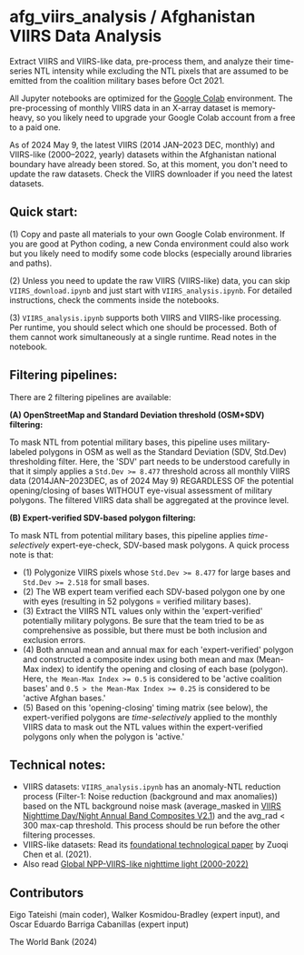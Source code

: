 # afg_viirs_analysis / Afghanistan VIIRS Data Analysis
Extract VIIRS and VIIRS-like data, pre-process them, and analyze their time-series NTL intensity while excluding the NTL pixels that are assumed to be emitted from the coalition military bases before Oct 2021.

All Jupyter notebooks are optimized for the [Google Colab](https://colab.google/) environment. The pre-processing of monthly VIIRS data in an X-array dataset is memory-heavy, so you likely need to upgrade your Google Colab account from a free to a paid one.

As of 2024 May 9, the latest VIIRS (2014 JAN–2023 DEC, monthly) and VIIRS-like (2000–2022, yearly) datasets within the Afghanistan national boundary have already been stored. So, at this moment, you don't need to update the raw datasets. Check the VIIRS downloader if you need the latest datasets.

## Quick start:
(1) Copy and paste all materials to your own Google Colab environment. If you are good at Python coding, a new Conda environment could also work but you likely need to modify some code blocks (especially around libraries and paths).

(2) Unless you need to update the raw VIIRS (VIIRS-like) data, you can skip `VIIRS_download.ipynb` and just start with `VIIRS_analysis.ipynb`. For detailed instructions, check the comments inside the notebooks.

(3) `VIIRS_analysis.ipynb` supports both VIIRS and VIIRS-like processing. Per runtime, you should select which one should be processed. Both of them cannot work simultaneously at a single runtime. Read notes in the notebook.


## Filtering pipelines:
There are 2 filtering pipelines are available:

**(A) OpenStreetMap and Standard Deviation threshold (OSM+SDV) filtering:**

To mask NTL from potential military bases, this pipeline uses military-labeled polygons in OSM as well as the Standard Deviation (SDV, Std.Dev) thresholding filter. Here, the 'SDV' part needs to be understood carefully in that it simply applies a `Std.Dev >= 8.477` threshold across all monthly VIIRS data (2014JAN–2023DEC, as of 2024 May 9) REGARDLESS OF the potential opening/closing of bases WITHOUT eye-visual assessment of military polygons. The filtered VIIRS data shall be aggregated at the province level.


**(B) Expert-verified SDV-based polygon filtering:**

To mask NTL from potential military bases, this pipeline applies _time-selectively_ expert-eye-check, SDV-based mask polygons.
A quick process note is that:

- (1) Polygonize VIIRS pixels whose `Std.Dev >= 8.477` for large bases and `Std.Dev >= 2.518` for small bases.
- (2) The WB expert team verified each SDV-based polygon one by one with eyes (resulting in 52 polygons = verified military bases).
- (3) Extract the VIIRS NTL values only within the 'expert-verified' potentially military polygons. Be sure that the team tried to be as comprehensive as possible, but there must be both inclusion and exclusion errors.
- (4) Both annual mean and annual max for each 'expert-verified' polygon and constructed a composite index using both mean and max (Mean-Max index) to identify the opening and closing of each base (polygon). Here, `the Mean-Max Index >= 0.5` is considered to be 'active coalition bases' and `0.5 > the Mean-Max Index >= 0.25` is considered to be 'active Afghan bases.'
- (5) Based on this 'opening-closing' timing matrix (see below), the expert-verified polygons are _time-selectively_ applied to the monthly VIIRS data to mask out the NTL values within the expert-verified polygons only when the polygon is 'active.'

## Technical notes:
- VIIRS datasets: `VIIRS_analysis.ipynb` has an anomaly-NTL reduction process (Filter-1: Noise reduction (background and max anomalies)) based on the NTL background noise mask (average_masked in [VIIRS Nighttime Day/Night Annual Band Composites V2.1](https://developers.google.com/earth-engine/datasets/catalog/NOAA_VIIRS_DNB_ANNUAL_V21#bands)) and the avg_rad < 300 max-cap threshold. This process should be run before the other filtering processes.
- VIIRS-like datasets: Read its [foundational technological paper](https://essd.copernicus.org/articles/13/889/2021/) by Zuoqi Chen et al. (2021).
- Also read [Global NPP-VIIRS-like nighttime light (2000-2022)](https://gee-community-catalog.org/projects/npp_viirs_ntl/)


## Contributors
Eigo Tateishi (main coder), Walker Kosmidou-Bradley (expert input), and Oscar Eduardo Barriga Cabanillas (expert input)

The World Bank (2024)
